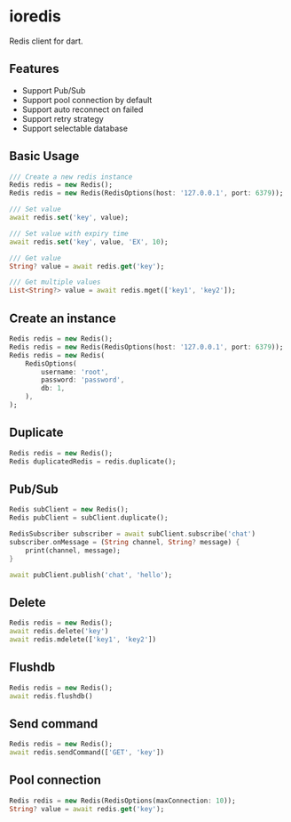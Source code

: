 # ioredis

Redis client for dart.

## Features

- Support Pub/Sub
- Support pool connection by default
- Support auto reconnect on failed
- Support retry strategy
- Support selectable database

## Basic Usage

```dart
/// Create a new redis instance
Redis redis = new Redis();
Redis redis = new Redis(RedisOptions(host: '127.0.0.1', port: 6379));

/// Set value
await redis.set('key', value);

/// Set value with expiry time
await redis.set('key', value, 'EX', 10);

/// Get value
String? value = await redis.get('key');

/// Get multiple values
List<String?> value = await redis.mget(['key1', 'key2']);
```

## Create an instance

```dart
Redis redis = new Redis();
Redis redis = new Redis(RedisOptions(host: '127.0.0.1', port: 6379));
Redis redis = new Redis(
    RedisOptions(
        username: 'root', 
        password: 'password',
        db: 1,
    ),
);
```

## Duplicate

```dart
Redis redis = new Redis();
Redis duplicatedRedis = redis.duplicate();
```

## Pub/Sub

```dart
Redis subClient = new Redis();
Redis pubClient = subClient.duplicate();

RedisSubscriber subscriber = await subClient.subscribe('chat')
subscriber.onMessage = (String channel, String? message) {
    print(channel, message);
}

await pubClient.publish('chat', 'hello');
```

## Delete

```dart
Redis redis = new Redis();
await redis.delete('key')
await redis.mdelete(['key1', 'key2'])
```

## Flushdb

```dart
Redis redis = new Redis();
await redis.flushdb()
```

## Send command

```dart 
Redis redis = new Redis();
await redis.sendCommand(['GET', 'key'])
```

## Pool connection

```dart 
Redis redis = new Redis(RedisOptions(maxConnection: 10));
String? value = await redis.get('key');
```